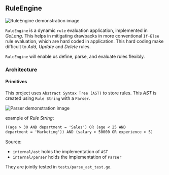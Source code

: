 ## RuleEngine

![RuleEngine demonstration image](https://i.imgur.com/nm7KkQ1.png)

`RuleEngine` is a dynamic `rule` evaluation application, implemented in _GoLang_. 
This helps in mitigating drawbacks in more conventional `If-Else` rule evaluation, which are hard coded in application.
This hard coding make difficult to _Add_, _Update_ and _Delete_ rules.

`RuleEngine` will enable us define, parse, and evaluate rules flexibly.

### Architecture

#### Primitives

This project uses `Abstract Syntax Tree (AST)` to store rules. This _AST_ is created using `Rule String` with a `Parser`.

![Parser demonstration image](https://i.imgur.com/UH7L7h2.png)

example of _Rule String_:

```txt
((age > 30 AND department = 'Sales') OR (age < 25 AND
department = 'Marketing')) AND (salary > 50000 OR experience > 5)
```

Source:

- `internal/ast` holds the implementation of `AST`
- `internal/parser` holds the implementation of `Parser`

They are jointly tested in `tests/parse_ast_test.go`.

